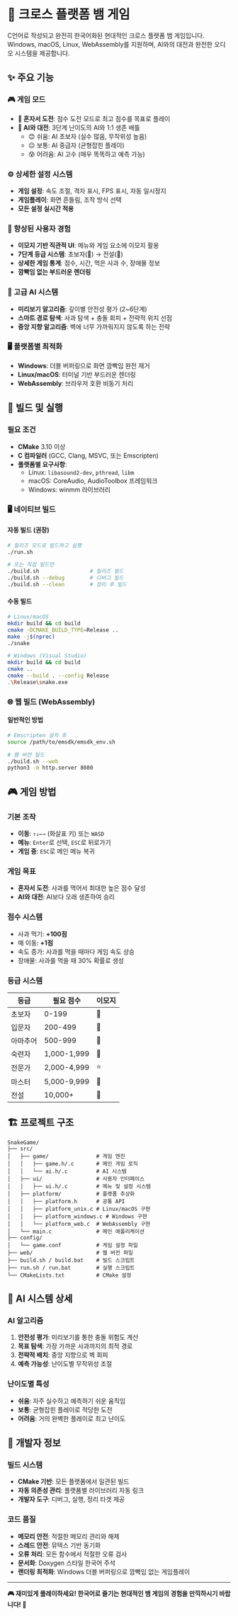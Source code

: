 # 🐍 크로스 플랫폼 뱀 게임

C언어로 작성되고 완전히 한국어화된 현대적인 크로스 플랫폼 뱀 게임입니다. Windows, macOS, Linux, WebAssembly를 지원하며, AI와의 대전과 완전한 오디오 시스템을 제공합니다.

## ✨ 주요 기능

### 🎮 게임 모드
- **🎯 혼자서 도전**: 점수 도전 모드로 최고 점수를 목표로 플레이
- **🤖 AI와 대전**: 3단계 난이도의 AI와 1:1 생존 배틀
  - 😊 쉬움: AI 초보자 (실수 많음, 무작위성 높음)
  - 😐 보통: AI 중급자 (균형잡힌 플레이)
  - 😰 어려움: AI 고수 (매우 똑똑하고 예측 가능)

### ⚙️ 상세한 설정 시스템
- **게임 설정**: 속도 조절, 격자 표시, FPS 표시, 자동 일시정지
- **게임플레이**: 화면 흔들림, 조작 방식 선택
- **모든 설정 실시간 적용**

### 🎨 향상된 사용자 경험
- **이모지 기반 직관적 UI**: 메뉴와 게임 요소에 이모지 활용
- **7단계 등급 시스템**: 초보자(🌱) → 전설(👑)
- **상세한 게임 통계**: 점수, 시간, 먹은 사과 수, 장애물 정보
- **깜빡임 없는 부드러운 렌더링**

### 🤖 고급 AI 시스템
- **미리보기 알고리즘**: 깊이별 안전성 평가 (2~6단계)
- **스마트 경로 탐색**: 사과 탐색 + 충돌 회피 + 전략적 위치 선점
- **중앙 지향 알고리즘**: 벽에 너무 가까워지지 않도록 하는 전략

### 🖥️ 플랫폼별 최적화
- **Windows**: 더블 버퍼링으로 화면 깜빡임 완전 제거
- **Linux/macOS**: 터미널 기반 부드러운 렌더링
- **WebAssembly**: 브라우저 호환 비동기 처리

## 🚀 빌드 및 실행

### 필요 조건
- **CMake** 3.10 이상
- **C 컴파일러** (GCC, Clang, MSVC, 또는 Emscripten)
- **플랫폼별 요구사항**:
  - Linux: `libasound2-dev`, `pthread`, `libm`
  - macOS: CoreAudio, AudioToolbox 프레임워크
  - Windows: winmm 라이브러리

### 🖥️ 네이티브 빌드

#### 자동 빌드 (권장)
```bash
# 릴리즈 모드로 빌드하고 실행
./run.sh

# 또는 직접 빌드만
./build.sh                # 릴리즈 빌드
./build.sh --debug        # 디버그 빌드
./build.sh --clean        # 정리 후 빌드
```

#### 수동 빌드
```bash
# Linux/macOS
mkdir build && cd build
cmake -DCMAKE_BUILD_TYPE=Release ..
make -j$(nproc)
./snake

# Windows (Visual Studio)
mkdir build && cd build
cmake ..
cmake --build . --config Release
.\Release\snake.exe
```

### 🌐 웹 빌드 (WebAssembly)

#### 일반적인 방법
```bash
# Emscripten 설치 후
source /path/to/emsdk/emsdk_env.sh

# 웹 버전 빌드
./build.sh --web
python3 -m http.server 8080
```

## 🎮 게임 방법

### 기본 조작
- **이동**: `↑↓←→` (화살표 키) 또는 `WASD`
- **메뉴**: `Enter`로 선택, `ESC`로 뒤로가기
- **게임 중**: `ESC`로 메인 메뉴 복귀

### 게임 목표
- **혼자서 도전**: 사과를 먹어서 최대한 높은 점수 달성
- **AI와 대전**: AI보다 오래 생존하여 승리

### 점수 시스템
- 사과 먹기: **+100점**
- 매 이동: **+1점**
- 속도 증가: 사과를 먹을 때마다 게임 속도 상승
- 장애물: 사과를 먹을 때 30% 확률로 생성

### 등급 시스템
| 등급 | 필요 점수 | 이모지 |
|------|-----------|--------|
| 초보자 | 0-199 | 🌱 |
| 입문자 | 200-499 | 🥉 |
| 아마추어 | 500-999 | 🥈 |
| 숙련자 | 1,000-1,999 | 🥇 |
| 전문가 | 2,000-4,999 | ⭐ |
| 마스터 | 5,000-9,999 | 💎 |
| 전설 | 10,000+ | 👑 |

## 🏗️ 프로젝트 구조

```
SnakeGame/
├── src/
│   ├── game/               # 게임 엔진
│   │   ├── game.h/.c       # 메인 게임 로직
│   │   └── ai.h/.c         # AI 시스템
│   ├── ui/                 # 사용자 인터페이스
│   │   ├── ui.h/.c         # 메뉴 및 설정 시스템
│   ├── platform/           # 플랫폼 추상화
│   │   ├── platform.h      # 공통 API
│   │   ├── platform_unix.c # Linux/macOS 구현
│   │   ├── platform_windows.c # Windows 구현
│   │   └── platform_web.c  # WebAssembly 구현
│   └── main.c              # 메인 애플리케이션
├── config/
│   └── game.conf           # 게임 설정 파일
├── web/                    # 웹 버전 파일
├── build.sh / build.bat    # 빌드 스크립트
├── run.sh / run.bat        # 실행 스크립트
└── CMakeLists.txt          # CMake 설정
```

## 🤖 AI 시스템 상세

### AI 알고리즘
1. **안전성 평가**: 미리보기를 통한 충돌 위험도 계산
2. **목표 탐색**: 가장 가까운 사과까지의 최적 경로
3. **전략적 배치**: 중앙 지향으로 벽 회피
4. **예측 가능성**: 난이도별 무작위성 조절

### 난이도별 특성
- **쉬움**: 자주 실수하고 예측하기 쉬운 움직임
- **보통**: 균형잡힌 플레이로 적당한 도전
- **어려움**: 거의 완벽한 플레이로 최고 난이도

## 🔧 개발자 정보

### 빌드 시스템
- **CMake 기반**: 모든 플랫폼에서 일관된 빌드
- **자동 의존성 관리**: 플랫폼별 라이브러리 자동 링크
- **개발자 도구**: 디버그, 실행, 정리 타겟 제공

### 코드 품질
- **메모리 안전**: 적절한 메모리 관리와 해제
- **스레드 안전**: 뮤텍스 기반 동기화
- **오류 처리**: 모든 함수에서 적절한 오류 검사
- **문서화**: Doxygen 스타일 한국어 주석
- **렌더링 최적화**: Windows 더블 버퍼링으로 깜빡임 없는 게임플레이


---

**🎮 재미있게 플레이하세요! 한국어로 즐기는 현대적인 뱀 게임의 경험을 만끽하시기 바랍니다! 🐍**
